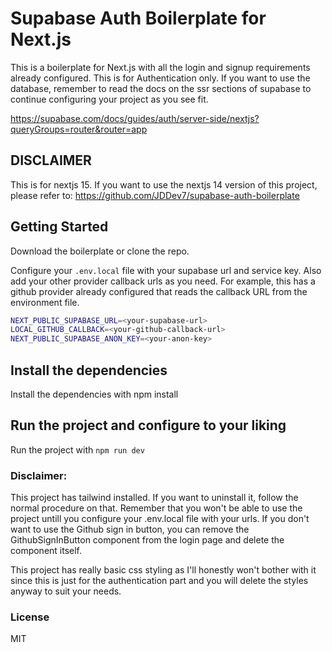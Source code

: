# Supabase Auth Boilerplate for Next.js

This is a boilerplate for Next.js with all the login and signup requirements already configured. This is for Authentication only. If you want to use the database, remember to read the docs on the ssr sections of supabase to continue configuring your project as you see fit.


https://supabase.com/docs/guides/auth/server-side/nextjs?queryGroups=router&router=app

## DISCLAIMER

This is for nextjs 15. If you want to use the nextjs 14 version of this project, please refer to: https://github.com/JDDev7/supabase-auth-boilerplate

## Getting Started

Download the boilerplate or clone the repo.

Configure your `.env.local` file with your supabase url and service key. Also add your other provider callback urls as you need. For example, this has a github provider already
configured that reads the callback URL from the environment file.

```bash
NEXT_PUBLIC_SUPABASE_URL=<your-supabase-url>
LOCAL_GITHUB_CALLBACK=<your-github-callback-url>
NEXT_PUBLIC_SUPABASE_ANON_KEY=<your-anon-key>
```

## Install the dependencies

Install the dependencies with npm install

## Run the project and configure to your liking

Run the project with ```npm run dev```

### Disclaimer:

This project has tailwind installed. If you want to uninstall it, follow the normal procedure on that. Remember that you won't be able to use the project
untill you configure your .env.local file with your urls. If you don't want to use the Github sign in button, you can remove the GithubSignInButton component from the login page and delete the component itself.

This project has really basic css styling as I'll honestly won't bother with it since this is just for the authentication part and you will delete the styles anyway to suit your needs.



### License

MIT
